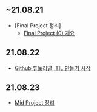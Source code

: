 ## ~21.08.21
- [Final Project 정리]
    - [Final Project (0) 개요](https://aeda.tistory.com/2)
## 21.08.22
- [Github 튜토리얼, TIL 만들기 시작](https://aeda.tistory.com/8)
## 21.08.23
- [Mid Project 정리]()